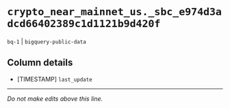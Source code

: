 # `crypto_near_mainnet_us._sbc_e974d3adcd66402389c1d1121b9d420f`
`bq-1` | `bigquery-public-data`

## Column details
* [TIMESTAMP] `last_update`

-------------------------------------------------------------------------------
*Do not make edits above this line.*
